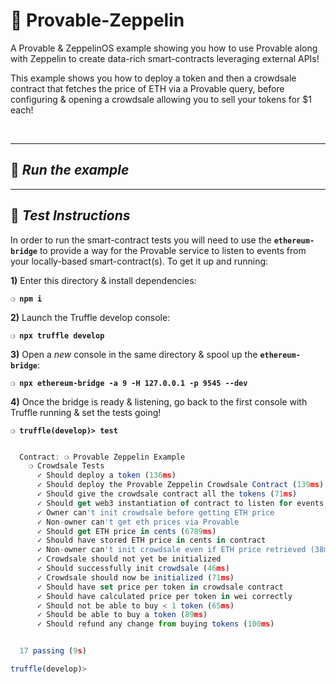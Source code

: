 # :lock_with_ink_pen: Provable-Zeppelin

A Provable & ZeppelinOS example showing you how to use Provable along with Zeppelin to create data-rich smart-contracts leveraging external APIs!

This example shows you how to deploy a token and then a crowdsale contract that fetches the price of ETH via a Provable query, before configuring & opening a crowdsale allowing you to sell your tokens for $1 each!

&nbsp;

***

## :page_with_curl:  _Run the example_

<!-- TODO: Mention the need for an infura API key and the .env file! -->

***

## :page_with_curl:  _Test Instructions_

In order to run the smart-contract tests you will need to use the __`ethereum-bridge`__ to provide a way for the Provable service to listen to events from your locally-based smart-contract(s). To get it up and running:

**1)** Enter this directory & install dependencies:

__`❍ npm i`__

**2)** Launch the Truffle develop console:

__`❍ npx truffle develop`__

**3)** Open a _new_ console in the same directory & spool up the __`ethereum-bridge`__:

__`❍ npx ethereum-bridge -a 9 -H 127.0.0.1 -p 9545 --dev`__

**4)** Once the bridge is ready & listening, go back to the first console with Truffle running & set the tests going!

__`❍ truffle(develop)> test`__

```javascript

  Contract: ❍ Provable Zeppelin Example
    ❍ Crowdsale Tests
      ✓ Should deploy a token (136ms)
      ✓ Should deploy the Provable Zeppelin Crowdsale Contract (139ms)
      ✓ Should give the crowdsale contract all the tokens (71ms)
      ✓ Should get web3 instantiation of contract to listen for events
      ✓ Owner can't init crowdsale before getting ETH price
      ✓ Non-owner can't get eth prices via Provable
      ✓ Should get ETH price in cents (6789ms)
      ✓ Should have stored ETH price in cents in contract
      ✓ Non-owner can't init crowdsale even if ETH price retrieved (38ms)
      ✓ Crowdsale should not yet be initialized
      ✓ Should successfully init crowdsale (46ms)
      ✓ Crowdsale should now be initialized (71ms)
      ✓ Should have set price per token in crowdsale contract
      ✓ Should have calculated price per token in wei correctly
      ✓ Should not be able to buy < 1 token (65ms)
      ✓ Should be able to buy a token (89ms)
      ✓ Should refund any change from buying tokens (100ms)


  17 passing (9s)

truffle(develop)>

```
